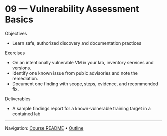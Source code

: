 # 09 — Vulnerability Assessment Basics

Objectives
- Learn safe, authorized discovery and documentation practices

Exercises
- On an intentionally vulnerable VM in your lab, inventory services and versions.
- Identify one known issue from public advisories and note the remediation.
- Document one finding with scope, steps, evidence, and recommended fix.

Deliverables
- A sample findings report for a known-vulnerable training target in a contained lab

---
Navigation: [Course README](../../README.md) • [Outline](../../docs/outline.md)
